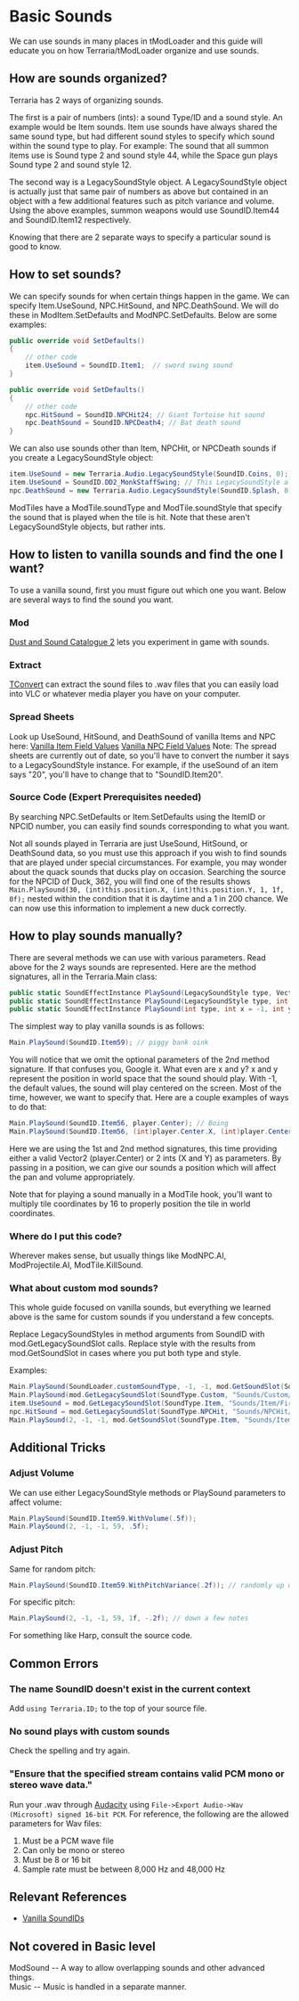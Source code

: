 # Basic Sounds
We can use sounds in many places in tModLoader and this guide will educate you on how Terraria/tModLoader organize and use sounds.

## How are sounds organized?
Terraria has 2 ways of organizing sounds. 

The first is a pair of numbers (ints): a sound Type/ID and a sound style. An example would be Item sounds. Item use sounds have always shared the same sound type, but had different sound styles to specify which sound within the sound type to play. For example: The sound that all summon items use is Sound type 2 and sound style 44, while the Space gun plays Sound type 2 and sound style 12. 

The second way is a LegacySoundStyle object. A LegacySoundStyle object is actually just that same pair of numbers as above but contained in an object with a few additional features such as pitch variance and volume. Using the above examples, summon weapons would use SoundID.Item44 and SoundID.Item12 respectively. 

Knowing that there are 2 separate ways to specify a particular sound is good to know.

## How to set sounds?

We can specify sounds for when certain things happen in the game. We can specify Item.UseSound, NPC.HitSound, and NPC.DeathSound. We will do these in ModItem.SetDefaults and ModNPC.SetDefaults. Below are some examples:

```c#
public override void SetDefaults()
{
	// other code
	item.UseSound = SoundID.Item1;  // sword swing sound
}

public override void SetDefaults()
{
	// other code
	npc.HitSound = SoundID.NPCHit24; // Giant Tortoise hit sound
	npc.DeathSound = SoundID.NPCDeath4; // Bat death sound
}
```
We can also use sounds other than Item, NPCHit, or NPCDeath sounds if you create a LegacySoundStyle object:
```c#
item.UseSound = new Terraria.Audio.LegacySoundStyle(SoundID.Coins, 0); // Coin sound. SoundID.Coins is equal to 18.
item.UseSound = SoundID.DD2_MonkStaffSwing; // This LegacySoundStyle already exists. Check SoundID.cs for more.
npc.DeathSound = new Terraria.Audio.LegacySoundStyle(SoundID.Splash, 0); // Splash
```
ModTiles have a ModTile.soundType and ModTile.soundStyle that specify the sound that is played when the tile is hit. Note that these aren't LegacySoundStyle objects, but rather ints. 

## How to listen to vanilla sounds and find the one I want?
To use a vanilla sound, first you must figure out which one you want. Below are several ways to find the sound you want.

### Mod
[Dust and Sound Catalogue 2](https://forums.terraria.org/index.php?threads/dust-and-sound-catalogue-2.42370/) lets you experiment in game with sounds.

### Extract
[TConvert](https://forums.terraria.org/index.php?threads/tconvert-extract-content-files-and-convert-them-back.61706/) can extract the sound files to .wav files that you can easily load into VLC or whatever media player you have on your computer.

### Spread Sheets
Look up UseSound, HitSound, and DeathSound of vanilla Items and NPC here:
[Vanilla Item Field Values](https://github.com/blushiemagic/tModLoader/wiki/Vanilla-Item-Field-Values)
[Vanilla NPC Field Values](https://github.com/blushiemagic/tModLoader/wiki/Vanilla-NPC-Field-Values)
Note: The spread sheets are currently out of date, so you'll have to convert the number it says to a LegacySoundStyle instance. For example, if the useSound of an item says "20", you'll have to change that to "SoundID.Item20".

### Source Code (Expert Prerequisites needed)
By searching NPC.SetDefaults or Item.SetDefaults using the ItemID or NPCID number, you can easily find sounds corresponding to what you want.

Not all sounds played in Terraria are just UseSound, HitSound, or DeathSound data, so you must use this approach if you wish to find sounds that are played under special circumstances. For example, you may wonder about the quack sounds that ducks play on occasion. Searching the source for the NPCID of Duck, 362, you will find one of the results shows `Main.PlaySound(30, (int)this.position.X, (int)this.position.Y, 1, 1f, 0f);` nested within the condition that it is daytime and a 1 in 200 chance. We can now use this information to implement a new duck correctly.

## How to play sounds manually?
There are several methods we can use with various parameters. Read above for the 2 ways sounds are represented. Here are the method signatures, all in the Terraria.Main class:

```c#
public static SoundEffectInstance PlaySound(LegacySoundStyle type, Vector2 position){}
public static SoundEffectInstance PlaySound(LegacySoundStyle type, int x = -1, int y = -1){}
public static SoundEffectInstance PlaySound(int type, int x = -1, int y = -1, int Style = 1, float volumeScale = 1f, float pitchOffset = 0f){}
```

The simplest way to play vanilla sounds is as follows:
```c#
Main.PlaySound(SoundID.Item59); // piggy bank oink
```

You will notice that we omit the optional parameters of the 2nd method signature. If that confuses you, Google it. What even are x and y? x and y represent the position in world space that the sound should play. With -1, the default values, the sound will play centered on the screen. Most of the time, however, we want to specify that. Here are a couple examples of ways to do that:

```c#
Main.PlaySound(SoundID.Item56, player.Center); // Boing
Main.PlaySound(SoundID.Item56, (int)player.Center.X, (int)player.Center.Y); // Boing
```

Here we are using the 1st and 2nd method signatures, this time providing either a valid Vector2 (player.Center) or 2 ints (X and Y) as parameters. By passing in a position, we can give our sounds a position which will affect the pan and volume appropriately.

Note that for playing a sound manually in a ModTile hook, you'll want to multiply tile coordinates by 16 to properly position the tile in world coordinates.

### Where do I put this code?
Wherever makes sense, but usually things like ModNPC.AI, ModProjectile.AI, ModTile.KillSound.

### What about custom mod sounds?
This whole guide focused on vanilla sounds, but everything we learned above is the same for custom sounds if you understand a few concepts.

Replace LegacySoundStyles in method arguments from SoundID with mod.GetLegacySoundSlot calls.
Replace style with the results from mod.GetSoundSlot in cases where you put both type and style.

Examples:
```c#
Main.PlaySound(SoundLoader.customSoundType, -1, -1, mod.GetSoundSlot(SoundType.Custom, "Sounds/Custom/WatchOut"));
Main.PlaySound(mod.GetLegacySoundSlot(SoundType.Custom, "Sounds/Custom/BananaImpact").WithVolume(.7f).WithPitchVariance(.5f));
item.UseSound = mod.GetLegacySoundSlot(SoundType.Item, "Sounds/Item/FireballSound");
npc.HitSound = mod.GetLegacySoundSlot(SoundType.NPCHit, "Sounds/NPCHit/EnemyHurtSqueak");
Main.PlaySound(2, -1, -1, mod.GetSoundSlot(SoundType.Item, "Sounds/Item/Wooo"));
```
## Additional Tricks

### Adjust Volume
We can use either LegacySoundStyle methods or PlaySound parameters to affect volume:
```c#  
Main.PlaySound(SoundID.Item59.WithVolume(.5f));
Main.PlaySound(2, -1, -1, 59, .5f);
```
### Adjust Pitch
Same for random pitch:
```c#  
Main.PlaySound(SoundID.Item59.WithPitchVariance(.2f)); // randomly up or down at most .2f pitch
```

For specific pitch:
```c#
Main.PlaySound(2, -1, -1, 59, 1f, -.2f); // down a few notes
```
For something like Harp, consult the source code.

## Common Errors
### The name SoundID doesn't exist in the current context
Add `using Terraria.ID;` to the top of your source file.
### No sound plays with custom sounds
Check the spelling and try again.
### "Ensure that the specified stream contains valid PCM mono or stereo wave data."
Run your .wav through [Audacity](http://www.audacityteam.org/download/) using `File->Export Audio->Wav (Microsoft) signed 16-bit PCM`. For reference, the following are the allowed parameters for Wav files:
1. Must be a PCM wave file
2. Can only be mono or stereo
3. Must be 8 or 16 bit
4. Sample rate must be between 8,000 Hz and 48,000 Hz

## Relevant References
* [Vanilla SoundIDs](https://github.com/blushiemagic/tModLoader/wiki/Vanilla-Sound-IDs)

## Not covered in Basic level
ModSound -- A way to allow overlapping sounds and other advanced things.    
Music -- Music is handled in a separate manner.